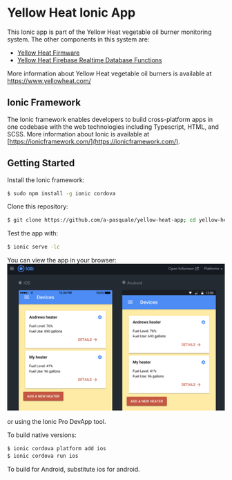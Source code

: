 # Yellow Heat Ionic App
This Ionic app is part of the Yellow Heat vegetable oil burner monitoring system. The other components in this system are:

- [Yellow Heat Firmware](https://github.com/a-pasquale/yellow-heat)
- [Yellow Heat Firebase Realtime Database Functions](https://github.com/a-pasquale/yellow-heat-firebase-functions)

More information about Yellow Heat vegetable oil burners is available at https://www.yellowheat.com/

## Ionic Framework

The Ionic framework enables developers to build cross-platform apps in one codebase with the web technologies including Typescript, HTML, and SCSS. More information about Ionic is available at [https://ionicframework.com/](https://ionicframework.com/).

## Getting Started

Install the Ionic framework:
```bash
$ sudo npm install -g ionic cordova
```

Clone this repository:
```bash
$ git clone https://github.com/a-pasquale/yellow-heat-app; cd yellow-heat-app
```

Test the app with:
```bash
$ ionic serve -lc
```

You can view the app in your browser:
![Screenshot](https://github.com/a-pasquale/yellow-heat-app/raw/master/docs/app_screenshot.png)

or using the Ionic Pro DevApp tool.

To build native versions:
```bash
$ ionic cordova platform add ios
$ ionic cordova run ios
```

To build for Android, substitute ios for android.

